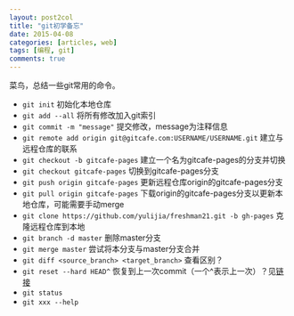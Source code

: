 ```yaml
---
layout: post2col
title: "git初学备忘"
date: 2015-04-08
categories: [articles, web]
tags: [编程, git]
comments: true
---
```


菜鸟，总结一些git常用的命令。

* `git init` 初始化本地仓库
* `git add --all` 将所有修改加入git索引
* `git commit -m "message"` 提交修改，message为注释信息
* `git remote add origin git@gitcafe.com:USERNAME/USERNAME.git` 建立与远程仓库的联系
* `git checkout -b gitcafe-pages` 建立一个名为gitcafe-pages的分支并切换
* `git checkout gitcafe-pages` 切换到gitcafe-pages分支
* `git push origin gitcafe-pages` 更新远程仓库origin的gitcafe-pages分支
* `git pull origin gitcafe-pages` 下载origin的gitcafe-pages分支以更新本地仓库，可能需要手动merge
* `git clone https://github.com/yulijia/freshman21.git -b gh-pages` 克隆远程仓库到本地
* `git branch -d master` 删除master分支
* `git merge master` 尝试将本分支与master分支合并
* `git diff <source_branch> <target_branch>` 查看区别？
* `git reset --hard HEAD^` 恢复到上一次commit（一个^表示上一次）？见[链接](http://gitbook.liuhui998.com/3_3.html)
* `git status`
* `git xxx --help`